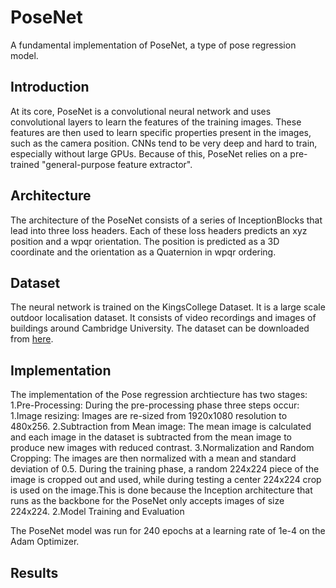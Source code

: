 # PoseNet
A fundamental implementation of PoseNet, a type of pose regression model.

## Introduction
At its core, PoseNet is a convolutional neural network and uses convolutional layers to learn the features of the training images. These features are then used to learn specific properties present in the images, such as the camera position. CNNs tend to be very deep and hard to train, especially without large GPUs. Because of this, PoseNet relies on a pre-trained "general-purpose feature extractor".

## Architecture
The architecture of the PoseNet consists of a series of InceptionBlocks that lead into three loss headers. Each of these loss headers predicts an xyz position and a wpqr orientation. The position is predicted as a 3D coordinate and the orientation as a Quaternion in wpqr ordering.

## Dataset 
The neural network is trained on the KingsCollege Dataset. It is a large scale outdoor localisation dataset. It consists of video recordings and images of buildings around Cambridge University. The dataset can be downloaded from [here](https://www.repository.cam.ac.uk/bitstream/handle/1810/251342/KingsCollege.zip).

## Implementation
The implementation of the Pose regression archtiecture has two stages:
1.Pre-Processing: During the pre-processing phase three steps occur:
  1.Image resizing: Images are re-sized from 1920x1080 resolution to 480x256. 
  2.Subtraction from Mean image: The mean image is calculated and each image in the dataset is subtracted from the mean image to         produce new images with reduced contrast.
  3.Normalization and Random Cropping: The images are then normalized with a mean and standard deviation of 0.5. During the training     phase, a random 224x224 piece of the image is cropped out and used, while during testing a center 224x224 crop is used on the         image.This is done because the Inception architecture that runs as the backbone for the PoseNet only accepts images of size           224x224.
 2.Model Training and Evaluation

The PoseNet model was run for 240 epochs at a learning rate of 1e-4 on the Adam Optimizer. 

## Results



